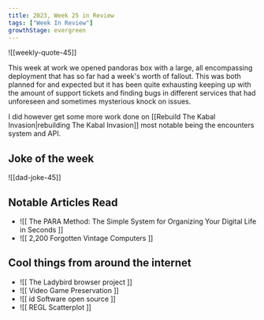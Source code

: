 ```yaml
---
title: 2023, Week 25 in Review
tags: ["Week In Review"]
growthStage: evergreen
---
```


![[weekly-quote-45]]

This week at work we opened pandoras box with a large, all encompassing deployment that has so far had a week's worth of fallout. This was both planned for and expected but it has been quite exhausting keeping up with the amount of support tickets and finding bugs in different services that had unforeseen and sometimes mysterious knock on issues.

I did however get some more work done on [[Rebuild The Kabal Invasion|rebuilding The Kabal Invasion]] most notable being the encounters system and API.

## Joke of the week
![[dad-joke-45]]

## Notable Articles Read

- ![[ The PARA Method: The Simple System for Organizing Your Digital Life in Seconds ]]
- ![[ 2,200 Forgotten Vintage Computers ]]

## Cool things from around the internet

- ![[ The Ladybird browser project ]]
- ![[ Video Game Preservation ]]
- ![[ id Software open source ]]
- ![[ REGL Scatterplot ]]

